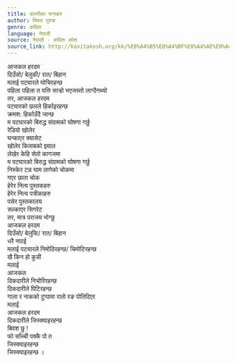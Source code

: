 ```yaml
---
title: डायरीका पानाहरु
author: विमल गुरुङ
genre: कविता
language: नेपाली
source: नेपाली - कविता कोश
source_link: http://kavitakosh.org/kk/%E0%A4%B5%E0%A4%BF%E0%A4%AE%E0%A4%B2_%E0%A4%97%E0%A5%81%E0%A4%B0%E0%A5%81%E0%A4%99
---
```


आजकल हरदम  
दिउँसो/ बेलुकी/ रात/ बिहान  
मलाई पट्यारले घोचिरहन्छ  
पहिला पहिला त यत्ति सार्‍हो भएजस्तो लाग्दैनथ्यो  
तर, आजकल हरदम  
पट्यारको छलले हिर्काइरहन्छ  
क्रमश: हिर्काउँदै जान्छ  
म पट्यारको बिरुद्ध संग्रामको घोषणा गर्छु  
रेडियो खोलेर  
घन्काएर क्यासेट  
खोलेर किताबको झ्याल  
लेखेर केहि सेतो कागजमा  
म पट्यारको बिरुद्ध संग्रामको घोषणा गर्छु  
निस्केर टन्न घाम लागेको चोकमा  
गएर छाता चोक  
हेरेर नित्य पुस्तकहरु  
हेरेर नित्य पत्रीकाहरु  
पसेर पुस्तकालय  
सल्काएर सिगरेट  
तर, मात्र पराजय भोग्छु  
आजकल हरदम  
दिउँसो/ बेलुकि/ रात/ बिहान  
धरै नपाई  
मलाई पट्यारले निमोठिरहन्छ/ चिमोटिरहन्छ  
खै किन हो कुन्नी  
मलाई  
आजकल  
दिकदारीले निचोरिरहन्छ  
दिकदारीले पिटिरहन्छ  
गाला र नाकको टुप्पामा रातो रङ पोतिदिएर  
मलाई  
आजकल हरदम  
दिकदारीले जिस्क्याइरहन्छ  
बिवश छु !  
फो साँच्ची पक्कै पो त  
जिस्क्याइरहन्छ  
जिस्क्याइरहन्छ ।
